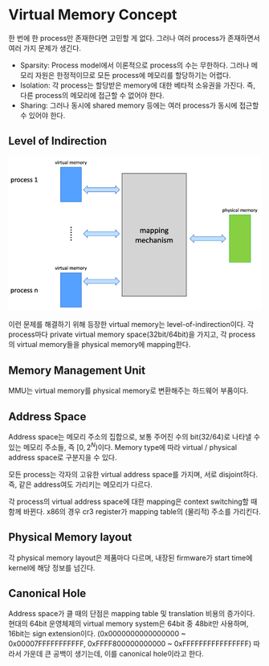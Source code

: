 # Virtual Memory Concept

한 번에 한 process만 존재한다면 고민할 게 없다.
그러나 여러 process가 존재하면서 여러 가지 문제가 생긴다.

* Sparsity: Process model에서 이론적으로 process의 수는 무한하다. 그러나 메모리 자원은 한정적이므로 모든 process에 메모리를 할당하기는 어렵다.
* Isolation: 각 process는 할당받은 memory에 대한 베타적 소유권을 가진다. 즉, 다른 process의 메모리에 접근할 수 없어야 한다.
* Sharing: 그러나 동시에 shared memory 등에는 여러 process가 동시에 접근할 수 있어야 한다.

## Level of Indirection

![Level of Indirection](assets/indirection.png)

이런 문제를 해결하기 위해 등장한 virtual memory는 level-of-indirection이다.
각 process마다 private virtual memory space(32bit/64bit)을 가지고,
각 process의 virtual memory들을 physical memory에 mapping한다.

## Memory Management Unit

MMU는 virtual memory를 physical memory로 변환해주는 하드웨어 부품이다.

## Address Space

Address space는 메모리 주소의 집합으로, 보통 주어진 수의 bit(32/64)로 나타낼 수 있는 메모리 주소들, 즉 $[0, 2^N)$이다.
Memory type에 따라 virtual / physical address space로 구분지을 수 있다.

모든 process는 각자의 고유한 virtual address space를 가지며, 서로 disjoint하다.
즉, 같은 address여도 가리키는 메모리가 다르다.

각 process의 virtual address space에 대한 mapping은 context switching할 때 함께 바뀐다.
x86의 경우 cr3 register가 mapping table의 (물리적) 주소를 가리킨다.

## Physical Memory layout

각 physical memory layout은 제품마다 다르며, 내장된 firmware가 start time에 kernel에 해당 정보를 넘긴다.

## Canonical Hole

Address space가 클 때의 단점은 mapping table 및 translation 비용의 증가이다.
현대의 64bit 운영체제의 virtual memory system은 64bit 중 48bit만 사용하며,
16bit는 sign extension이다. (0x0000000000000000 ~ 0x00007FFFFFFFFFFF, 0xFFFF800000000000 ~ 0xFFFFFFFFFFFFFFFF)
따라서 가운데 큰 공백이 생기는데, 이를 canonical hole이라고 한다.
